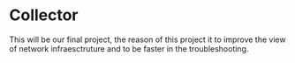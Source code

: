 # Collector
This will be our final project, the reason of this project it to improve the view of network infraesctruture and to be faster in the troubleshooting.
